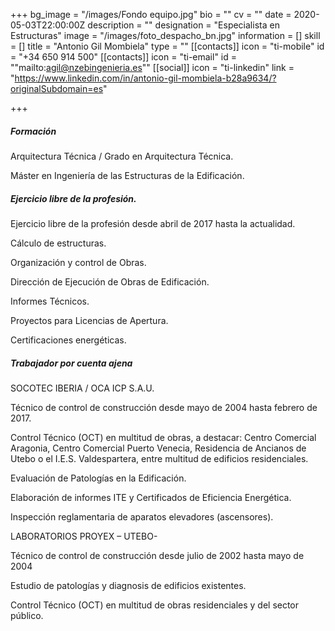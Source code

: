 +++
bg_image = "/images/Fondo equipo.jpg"
bio = ""
cv = ""
date = 2020-05-03T22:00:00Z
description = ""
designation = "Especialista en Estructuras"
image = "/images/foto_despacho_bn.jpg"
information = []
skill = []
title = "Antonio Gil Mombiela"
type = ""
[[contacts]]
icon = "ti-mobile"
id = "+34 650 914 500"
[[contacts]]
icon = "ti-email"
id = "\"mailto:agil@nzebingenieria.es\""
[[social]]
icon = "ti-linkedin"
link = "https://www.linkedin.com/in/antonio-gil-mombiela-b28a9634/?originalSubdomain=es"

+++
##### Formación

Arquitectura Técnica / Grado en Arquitectura Técnica.

Máster en Ingeniería de las Estructuras de la Edificación.

##### Ejercicio libre de la profesión.

Ejercicio libre de la profesión desde abril de 2017 hasta la actualidad.

Cálculo de estructuras.

Organización y control de Obras.

Dirección de Ejecución de Obras de Edificación.

Informes Técnicos.

Proyectos para Licencias de Apertura.

Certificaciones energéticas.

##### Trabajador por cuenta ajena

SOCOTEC IBERIA / OCA ICP S.A.U.

Técnico de control de construcción desde mayo de 2004 hasta febrero de 2017.

Control Técnico (OCT) en multitud de obras, a destacar: Centro Comercial Aragonia, Centro Comercial Puerto Venecia, Residencia de Ancianos de Utebo o el I.E.S. Valdespartera, entre multitud de edificios residenciales.

Evaluación de Patologías en la Edificación.

Elaboración de informes ITE y Certificados de Eficiencia Energética.

Inspección reglamentaria de aparatos elevadores (ascensores).

LABORATORIOS PROYEX – UTEBO-

Técnico de control de construcción desde julio de 2002 hasta mayo de 2004

Estudio de patologías y diagnosis de edificios existentes.

Control Técnico (OCT) en multitud de obras residenciales y del sector público.